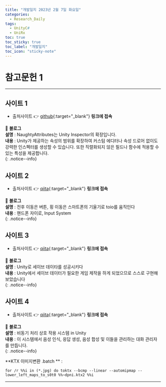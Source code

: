 ```yaml
---
title: "개발일지 2023년 2월 7일 화요일"
categories:
  - Research_Daily
tags:
  - UnityC#
  - UniRx
toc: true
toc_sticky: true
toc_label: "개발일지"
toc_icon: "sticky-note"
---
```


# 참고문헌 1

---

## 사이트 1

- 출처사이트 👉 [github](https://github.com/dbrizov/NaughtyAttributes){:target="_blank"} **링크에 접속** <br> 

📌 **블로그** <br>
**설명** : NaughtyAttributes는 Unity Inspector의 확장입니다.<br>
**내용** : Unity가 제공하는 속성의 범위를 확장하여 커스텀 에디터나 속성 드로어 없이도 강력한 인스펙터를 생성할 수 있습니다. 또한 직렬화되지 않은 필드나 함수에 적용할 수 있는 특성을 제공합니다.<br>
{: .notice--info}

## 사이트 2

- 출처사이트 👉 [qiita](https://qiita.com/Teach/items/d73bce613ab9d747aea9){:target="_blank"} **링크에 접속** <br> 

📌 **블로그** <br>
**설명** : 전후 이동은 버튼, 횡 이동은 스마트폰의 기울기로 toio를 움직인다<br>
**내용** : 핸드폰 자이로, Input System<br>
{: .notice--info}

## 사이트 3 

- 출처사이트 👉 [qiita](https://qiita.com/fk0301/items/ae240eb6198f8cb4bd2a){:target="_blank"} **링크에 접속** <br> 

📌 **블로그** <br>
**설명** : Unity로 세이브 데이타를 성공시키다<br>
**내용** : Unity에서 세이브 데이터가 필요한 게임 제작을 하게 되었으므로 스스로 구현해 보았습니다<br>
{: .notice--info}

## 사이트 4

- 출처사이트 👉 [qiita](https://qiita.com/KayaTakashiro/items/4c643816ab0120900890){:target="_blank"} **링크에 접속** <br> 

📌 **블로그** <br>
**설명** : 비동기 처리 상호 작용 시스템 in Unity<br>
**내용** : 이 시스템에서 음성 인식, 응답 생성, 음성 합성 및 이들을 관리하는 대화 관리자를 만듭니다.<br>
{: .notice--info}

**KTX 이미지변환 .batch ** :
```text
for /r %%i in (*.jpg) do toktx --bcmp --linear --automipmap --lower_left_maps_to_s0t0 %%~dpni.ktx2 %%i
```

---
<!--
## 사이트 2

- 출처사이트 👉 [https://qiita.com/toRisouP/items/3ced60a755ab297eb463](https://qiita.com/toRisouP/items/3ced60a755ab297eb463){:target="_blank"} **링크에 접속** <br> 

📌 **블로그** <br>
**설명** : 일본어 블로그<br>
**내용** : UniRx&UniTask란?<br>
{: .notice--info}

## 사이트 3

- 출처사이트 👉 [https://speakerdeck.com/torisoup/unitask2020?slide=49](https://speakerdeck.com/torisoup/unitask2020?slide=49){:target="_blank"} **링크에 접속** <br> 
- 출처사이트 👉 [https://qiita.com/toRisouP/items/8f66fd952eaffeaf3107](https://qiita.com/toRisouP/items/8f66fd952eaffeaf3107){:target="_blank"} **링크에 접속** <br> 

📌 **블로그** <br>
**설명** : 일본어 파워포인트 모음 사이트<br>
**내용** : UniTask 사용법 2020 / UniTask2020 내용이 좋다.<br>
{: .notice--info}


![image](https://media.giphy.com/media/QKZfbgNK9oFkQ/giphy.gif){: .align-center}

https://speakerdeck.com/torisoup/unityniokerushe-ji-patan?slide=65
https://qiita.com/dwl/items/9b9f51e404a8682c553b
https://qiita.com/RYA234/items/ba73e6c37f1c39b1aeba

## 사이트 2
- [하나치루의 내 노트](https://www.hanachiru-blog.com/search?q=Unitask){:target="_blank"} **링크에 접속** <br> 

📌 **블로그** <br>
**설명** : 일본어 블로그<br>
**내용** : C#, Unity, Shader, UniRx<br>
{: .notice--info}

## 사이트 3
- [UniRx 안티 패턴 컬렉션](https://qiita.com/toRisouP/items/91b7860af5e3eab037fc){:target="_blank"} **링크에 접속** <br>

📌 **블로그** <br>
**설명** : 일본어 블로그<br>
**내용** : Qiita 사이트 블로그<br>
{: .notice--info}




📌 **블로그** <br>
**설명** : 일본어 블로그<br>
**내용** : C#, Unity, Shader, UniRx<br>
{: .notice--info}

🔔 **포스팅 공지** <br><br>
현재 작성한 포스팅은 **깃 블로그 시작 세팅**과 관련된 내용입니다.<br>
minimal-mistakes 테마의 커스터마이징 및 포스팅에 관해서도 진행할 예정이니, 
**Github_Blog 카테고리**를 클릭하셔서 확인해보세요!<br>
{: .notice--success}    //녹색
{: .notice--primary}    //회색
{: .notice--info}       //파랑
{: .notice--warning}    //노랑
{: .notice--danger}     //빨강
-->
